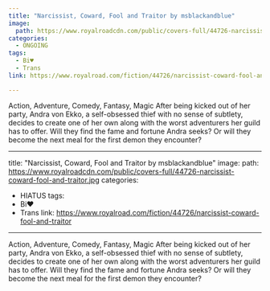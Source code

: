 ```yaml
---
title: "Narcissist, Coward, Fool and Traitor by msblackandblue"
image:
  path: https://www.royalroadcdn.com/public/covers-full/44726-narcissist-coward-fool-and-traitor.jpg
categories:
  - ONGOING
tags:
  - Bi♥
  - Trans
link: https://www.royalroad.com/fiction/44726/narcissist-coward-fool-and-traitor

---
```

Action, Adventure, Comedy, Fantasy, Magic
After being kicked out of her party, Andra von Ekko, a self-obsessed thief with no sense of subtlety, decides to create one of her own along with the worst adventurers her guild has to offer. Will they find the fame and fortune Andra seeks? Or will they become the next meal for the first demon they encounter?

---
title: "Narcissist, Coward, Fool and Traitor by msblackandblue"
image:
  path: https://www.royalroadcdn.com/public/covers-full/44726-narcissist-coward-fool-and-traitor.jpg
categories:
  - HIATUS
tags:
  - Bi♥
  - Trans
link: https://www.royalroad.com/fiction/44726/narcissist-coward-fool-and-traitor

---
Action, Adventure, Comedy, Fantasy, Magic
After being kicked out of her party, Andra von Ekko, a self-obsessed thief with no sense of subtlety, decides to create one of her own along with the worst adventurers her guild has to offer. Will they find the fame and fortune Andra seeks? Or will they become the next meal for the first demon they encounter?


